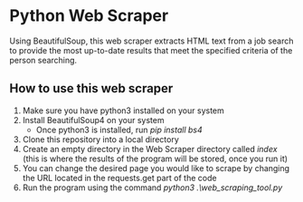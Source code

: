 # Python Web Scraper

Using BeautifulSoup, this web scraper extracts HTML text from a job search to provide the most up-to-date results that meet the specified criteria of the person searching. 

## How to use this web scraper

1. Make sure you have python3 installed on your system
2. Install BeautifulSoup4 on your system 
    - Once python3 is installed, run *pip install bs4*
3. Clone this repository into a local directory
4. Create an empty directory in the Web Scraper directory called *index* (this is where the results of the program will be stored, once you run it)
5. You can change the desired page you would like to scrape by changing the URL located in the requests.get part of the code
6. Run the program using the command *python3 .\web_scraping_tool.py* 